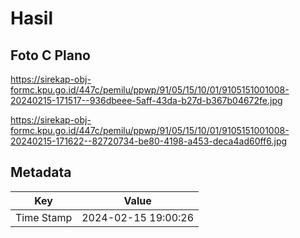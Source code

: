 # Hasil

## Foto C Plano

https://sirekap-obj-formc.kpu.go.id/447c/pemilu/ppwp/91/05/15/10/01/9105151001008-20240215-171517--936dbeee-5aff-43da-b27d-b367b04672fe.jpg

https://sirekap-obj-formc.kpu.go.id/447c/pemilu/ppwp/91/05/15/10/01/9105151001008-20240215-171622--82720734-be80-4198-a453-deca4ad60ff6.jpg


## Metadata

| Key        | Value               |
| ---------- | ------------------- |
| Time Stamp | 2024-02-15 19:00:26 |



